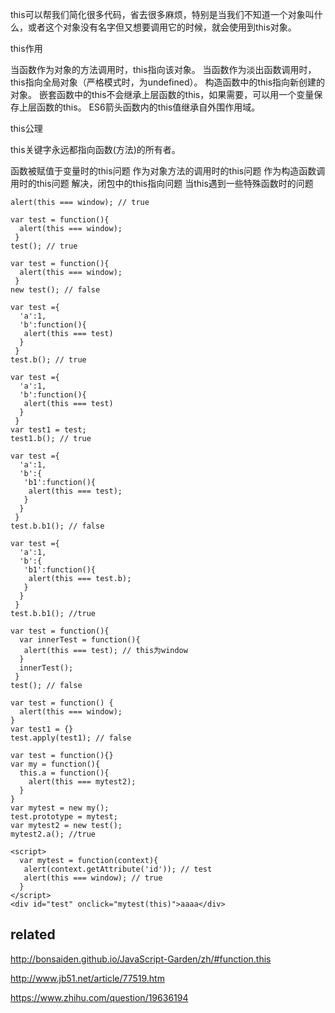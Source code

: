 this可以帮我们简化很多代码，省去很多麻烦，特别是当我们不知道一个对象叫什么，或者这个对象没有名字但又想要调用它的时候，就会使用到this对象。

this作用

当函数作为对象的方法调用时，this指向该对象。
当函数作为淡出函数调用时，this指向全局对象（严格模式时，为undefined）。
构造函数中的this指向新创建的对象。
嵌套函数中的this不会继承上层函数的this，如果需要，可以用一个变量保存上层函数的this。
ES6箭头函数内的this值继承自外围作用域。


this公理

this关键字永远都指向函数(方法)的所有者。

函数被赋值于变量时的this问题
作为对象方法的调用时的this问题
作为构造函数调用时的this问题
解决，闭包中的this指向问题
当this遇到一些特殊函数时的问题


```
alert(this === window); // true
```

```
var test = function(){
  alert(this === window);
 }
test(); // true
```

```
var test = function(){
  alert(this === window);
 }
new test(); // false
```

```
var test ={
  'a':1,
  'b':function(){
   alert(this === test)
  }
 }
test.b(); // true
```

```
var test ={
  'a':1,
  'b':function(){
   alert(this === test)
  }
 }
var test1 = test;
test1.b(); // true
```

```
var test ={
  'a':1,
  'b':{
   'b1':function(){
    alert(this === test);
   }
  }
 }
test.b.b1(); // false
```

```
var test ={
  'a':1,
  'b':{
   'b1':function(){
    alert(this === test.b);
   }
  }
 }
test.b.b1(); //true
```

```
var test = function(){
  var innerTest = function(){
   alert(this === test); // this为window
  }
  innerTest();
 }
test(); // false
```


```
var test = function() {
  alert(this === window);
}
var test1 = {}
test.apply(test1); // false
```

```
var test = function(){}
var my = function(){
  this.a = function(){
    alert(this === mytest2);
  }
}
var mytest = new my();
test.prototype = mytest;
var mytest2 = new test();
mytest2.a(); //true
```

```
<script>
  var mytest = function(context){
   alert(context.getAttribute('id')); // test
   alert(this === window); // true
  }
</script>
<div id="test" onclick="mytest(this)">aaaa</div>
```


## related

http://bonsaiden.github.io/JavaScript-Garden/zh/#function.this

http://www.jb51.net/article/77519.htm

https://www.zhihu.com/question/19636194